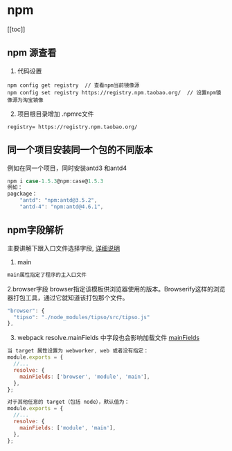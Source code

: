 # npm

[[toc]]
## npm 源查看

1. 代码设置
```
npm config get registry  // 查看npm当前镜像源
npm config set registry https://registry.npm.taobao.org/  // 设置npm镜像源为淘宝镜像
```
2. 项目根目录增加 .npmrc文件

```
registry= https://registry.npm.taobao.org/
```

## 同一个项目安装同一个包的不同版本

例如在同一个项目，同时安装antd3 和antd4

```js
npm i case-1.5.3@npm:case@1.5.3
例如：
pagckage：
    "antd": "npm:antd@3.5.2",
    "antd-4": "npm:antd@4.6.1",
```

## npm字段解析
主要讲解下跟入口文件选择字段, [详细说明](https://github.com/SunshowerC/blog/issues/8)
1. main
```js
main属性指定了程序的主入口文件
```
2.browser字段
browser指定该模板供浏览器使用的版本。Browserify这样的浏览器打包工具，通过它就知道该打包那个文件。
```js
"browser": {
  "tipso": "./node_modules/tipso/src/tipso.js"
},
```
3. webpack resolve.mainFields 中字段也会影响加载文件 [mainFields](https://webpack.docschina.org/configuration/resolve/#resolvemainfields)
```js
当 target 属性设置为 webworker, web 或者没有指定：
module.exports = {
  //...
  resolve: {
    mainFields: ['browser', 'module', 'main'],
  },
};
```
```js
对于其他任意的 target（包括 node），默认值为：
module.exports = {
  //...
  resolve: {
    mainFields: ['module', 'main'],
  },
};
```
